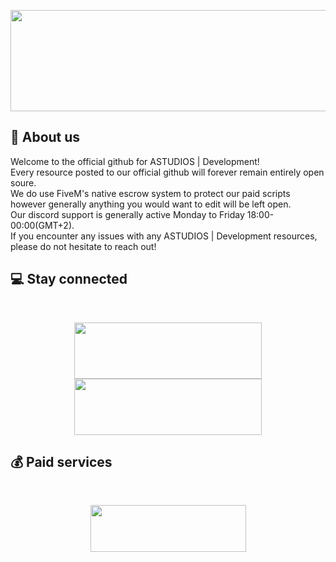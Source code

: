<p align="center">
  <img width="650" height="162" src="https://i.imgur.com/EI6fEFG.png">
</p>

## :wave: About us

Welcome to the official github for ASTUDIOS | Development!<br>
Every resource posted to our official github will forever remain entirely open soure.<br>
We do use FiveM's native escrow system to protect our paid scripts however generally anything you would want to edit will be left open.<br> 
Our discord support is generally active Monday to Friday 18:00-00:00(GMT+2).<br> 
If you encounter any issues with any ASTUDIOS | Development resources, please do not hesitate to reach out!
<br>

## :computer: Stay connected

<br>
<p align="center">
  <a href="https://discord.gg/BWMwh57sFP"><img width="300" height="90" src="https://imgur.com/J3f5ZMv.png"></a>
  <a href="https://www.youtube.com/"><img width="300" height="90" src="https://imgur.com/GzucNC1.png"></a>
</p>

## :moneybag: Paid services

<br>
<p align="center">
  <a href="https://astudios.tebex.io"><img width="249" height="75" src="https://imgur.com/poCKwNf.png"></a>
</p>

##
